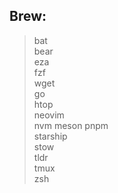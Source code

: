 

## Brew:  
  >bat  
  bear  
  eza  
  fzf  
  wget  
  go  
  htop  
  neovim  
  nvm
  meson
  pnpm  
  starship  
  stow  
  tldr  
  tmux  
  zsh  
